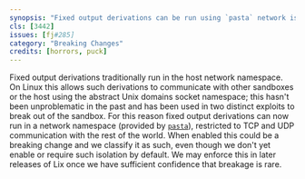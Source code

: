 ```yaml
---
synopsis: "Fixed output derivations can be run using `pasta` network isolation"
cls: [3442]
issues: [fj#285]
category: "Breaking Changes"
credits: [horrors, puck]
---
```


Fixed output derivations traditionally run in the host network namespace.
On Linux this allows such derivations to communicate with other sandboxes
or the host using the abstract Unix domains socket namespace; this hasn't
been unproblematic in the past and has been used in two distinct exploits
to break out of the sandbox. For this reason fixed output derivations can
now run in a network namespace (provided by [`pasta`]), restricted to TCP
and UDP communication with the rest of the world. When enabled this could
be a breaking change and we classify it as such, even though we don't yet
enable or require such isolation by default. We may enforce this in later
releases of Lix once we have sufficient confidence that breakage is rare.

[`pasta`]: https://passt.top/
